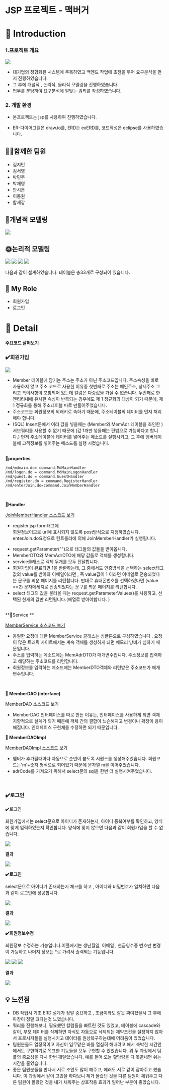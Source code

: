 # JSP 프로젝트 - 맥버거



# 📖 Introduction

### 1.프로젝트 개요 

<img src="https://github.com/Jim3-4/JSP_Project/blob/main/img/pptmain.jpg">

- 대기업의 정형화된 시스템에 주목하였고 백엔드 작업에 초점을 두어 요구분석을 먼저 진행하였습니다. 
- 그 후에 개념적 , 논리적, 물리적 모델링을 진행하였습니다. 
- 업무를 분담하여 요구분석에 알맞는 쿼리를 작성하였습니다. 



### 2. 개발 환경

- 본프로젝트는 jsp를 사용하여 진행하였습니다. 

- ER-다이어그램은 draw.io를, ERD는 exERD를, 코드작성은 eclipse를 사용하였습니다.

  

## 🙋‍♂️함께한 팀원

- 김지민
- 김서영
- 박민주
- 박재영
- 안시은
- 이동원
- 함세강 



## 📃개념적 모델링 

<img src="https://github.com/Jim3-4/JSP_Project/blob/main/img/%EC%A0%84%EC%B2%B4erd.png">





## 🌞논리적 모델링

<img src="https://github.com/Jim3-4/JSP_Project/blob/main/img/%EA%B4%80%EB%A6%AC%EC%9E%90%EB%A9%94%EB%89%B4.png">

<img src="https://github.com/Jim3-4/JSP_Project/blob/main/img/%EA%B4%80%EB%A6%AC%EC%9E%90%EA%B4%80%EB%A0%A8.png">

<img src="https://github.com/Jim3-4/JSP_Project/blob/main/img/%EC%A3%BC%EB%AC%B8.png">

<img src="https://github.com/Jim3-4/JSP_Project/blob/main/img/%ED%9A%8C%EC%9B%90%EA%B4%80%EB%A0%A8.png">



 다음과 같이 설계하였습니다. 테이블은  총33개로 구성되어 있습니다.



## 🙋 My Role



- 회원가입 
- 로그인



# 🔎 Detail

**주요코드 살펴보기**

 

### ✔️회원가입 



<img src="https://github.com/Jim3-4/JSP_Project/blob/main/img/%ED%9A%8C%EC%9B%90%EA%B0%80%EC%9E%85.png">

- Member 테이블에 담기는 주소는 주소가 아닌 주소코드입니다. 주소속성을 바로 사용하지 않고 주소 코드로 사용한 이유중 첫번째로 주소는  메인주소, 상세주소 그리고 특이사항이 포함되어 있는데 칼럼은 다중값을 가질 수 없습니다. 두번째로 한 엔티티내에 유사한 속성이 반복되는 경우에도 제 1 정규화의 대상이 되기 때문에, 제 1 정규화를 통해 주소테이블 따로 만들어주었습니다.  
- 주소코드는  회원정보의 외래키로 속하기 때문에, 주소테이블의 데이터를 먼저 처리해야 합니다.  
- (SQL) Insert문에서 여러 값을 넣을때는 (Member와 MemAdr 테이블을 조인한 ) 서브쿼리를 사용할 수 없기  때문에 (값  1개만 넣을때는 편법으로 가능하다고 합니다.)  먼저 주소테이블에 데이터를 넣어주는 메소드를 실행시키고, 그 후에 멤버테이블에  고객정보를 넣어주는 메소드를 실행 시켰습니다.   
  <br>


 **📌properties** 

```
/md/mdmain.do= command.MdMainHandler
/md/logon.do = command.MdMainLogonHandler
/md/guest.do = command.GuestHandler
/md/register.do = command.RegisterHandler
/md/enterJoin.do=command.JoinMemberHandler
```

<br>


**📌Handler** 

  <a href="https://github.com/Jim3-4/JSP_Project/blob/main/mcNew/src/main/java/command/JoinMemberHandler.java">JoinMemberHandler 소스코드 보기</a>

- register.jsp  form태그에 <form action="<%=contextPath %>/md/enterJoin.do" method="post" > 회원정보이므로 url에 표시되지 않도록 post방식으로 지정하였습니다. enterJoin.do요청으로 컨트롤러에 의해 JoinMemberHandler가 실행됩니다. 
- request.getParameter("")으로 태그들의 값들을 받아옵니다. 
- MemberDTO와 MemAdrDTO에 해당 값들로 객체를 생성합니다. 
- service클래스로 객체 두개를 모두 전달합니다. 
- 회원가입이 완료되면 1을 반환하는데, 그 중에서도 인증방식을 선택하는 select태그 값의 value를 받아와 이메일이라면 , 즉 value값이 1 이라면 이메일로 전송되었다는 문구를 띄운 페이지를 리턴합니다. 반대로 휴대폰번호를  선택하였다면 (value ==2) 문자메세지로 전송되었다는 문구를 띄운 페이지를 리턴합니다. 
- select 태그의 값을 불러올 때는 request.getParameterValues()를 사용하고, 선택된 한개의 값만 리턴됩니다.(배열로 받아야합니다. ) 


<br>
**📌Service ** 

<a href="https://github.com/Jim3-4/JSP_Project/blob/main/mcNew/src/main/java/service/MemberService.java"> MemberService 소스코드 보기</a>

- 동일한 요청에 대한 MemberService 클래스는 싱글톤으로 구성하였습니다 . 요청이 많은 트래픽 사이트에서는 계속 객체를 생성하게 되면 메모리 낭비가 심하기 때문입니다. 
- 주소를 입력하는 메소드에는 MemAdrDTO가 매개변수입니다. 주소정보를 입력하고 해당하는 주소코드를 리턴합니다.
- 회원정보를 입력하는 메소드에는 MemberDTO객체와 리턴받은 주소코드가 매개변수입니다.

<br>

**📌 MemberDAO  (interface)** 

<a src="https://github.com/Jim3-4/JSP_Project/blob/main/mcNew/src/main/java/persistence/MemberDAO.java"> MemberDAO 소스코드 보기</a>

- MemberDAO 인터페이스를 따로 만든 이유는, 인터페이스를 사용하게 되면 객체지향적으로 설계가 되기 때문에 객체 간의 결합이 느슨해지고 변경이나 확장이 용이해집니다. 인터페이스 구현체를 수정하면 되기 때문입니다. 
  <br>

**📌 MemberDAOImpl** 

<a href="https://github.com/Jim3-4/JSP_Project/blob/main/mcNew/src/main/java/persistence/MemberDAOImpl.java">MemberDAOImpl 소스코드 보기 </a>

- 멤버가 추가될때마다 자동으로 순번이 붙도록 시퀀스를 생성해주었습니다. 회원코드는'm'+숫자 형식으로 되어있기 때문에 문자열 m을 이어주었습니다. 
- adrCode를 가져오기 위해서 select문의 sql을 한번 더 실행시켜주었습니다. 

<br>

### **✔️로그인**





✔️로그인

회원가입에서는  select문으로 아이디가 존재하는지, 아이디 중복여부를 확인하고, 양식에 맞게 입력하였는지 확인합니다. 
양식에 맞지 않으면 다음과 같이 회원가입을 할 수 없습니다. 

<img src="C:\Users\kimjm\OneDrive\바탕화~1-DESKTOP-FGTFS58-1187675\지민\쌍용\images\c3.png">

**결과**

<img src="C:\Users\kimjm\OneDrive\바탕화~1-DESKTOP-FGTFS58-1187675\지민\쌍용\images\c4.png">





**✔️로그인**

select문으로 아이디가 존재하는지 체크를 하고 , 아이디와 비밀번호가 일치하면 다음과 같이  로그인에 성공합니다.

<img src="C:\Users\kimjm\OneDrive\바탕화~1-DESKTOP-FGTFS58-1187675\지민\쌍용\images\c5.png">

**결과**

<img src="C:\Users\kimjm\OneDrive\바탕화~1-DESKTOP-FGTFS58-1187675\지민\쌍용\images\c6.png">







**✔️회원정보수정**

회원정보 수정하는 기능입니다.어플에서는 생년월일,  이메일 , 현금영수증 번호만 변경이 가능하고 나머지 정보는 *로 가려서 출력되는 기능입니다. 

<img src="C:\Users\kimjm\OneDrive\바탕화~1-DESKTOP-FGTFS58-1187675\지민\쌍용\images\회원정보수정1.png">

<img src="C:\Users\kimjm\OneDrive\바탕화~1-DESKTOP-FGTFS58-1187675\지민\쌍용\images\회원정보수정2.png">

<img src="C:\Users\kimjm\OneDrive\바탕화~1-DESKTOP-FGTFS58-1187675\지민\쌍용\images\회원정보수정3.png">

**결과**

<img src="C:\Users\kimjm\OneDrive\바탕화~1-DESKTOP-FGTFS58-1187675\지민\쌍용\images\회원정보수정결과.png">








## 💡 느낀점



- DB 작업시 기초 ERD 설계가 정말 중요하고 , 조금이라도 잘못 짜여졌을시 그 후에 파장이 정말 크다는것 느꼈습니다.
- 쿼리를 진행해보니, 필요했던 칼럼들을 빠트린 것도 있었고, 테이블에 cascade와 같이, 부모 데이터를 삭제하면 자식도 자동으로 삭제되는 제약조건을 설정하지 않아서 프로시저들을 실행시키고 데이터를 원상복구하는데에 어려움이 있었습니다.
- 팀원분들도 열정적이고 자신이 임무맡은 바를 열심히 해내려고 해서 촉박한 시간안에서도 구현하기로 목표한 기능들을 모두 구현할 수 있었습니다. 위 두 과정에서 팀플의 중요성을 다시 한번 깨달았습니다. 예를 들어 오늘 할당량을 다 못끝내면 쉬는시간을 줄였습니다.
- 좋은 팀원분들을 만나서 서로 조언도 많이 해주고, 에러도 서로 같이 잡아주고 했습니다. 이 과정에서 같이 고민을 하다보니 제가 몰랐던 것을 다른 팀원이 채워주고 다른 팀원이 몰랐던 것을 내가 채워주는 상호작용 효과가 일어난 부분이 좋았습니다.
